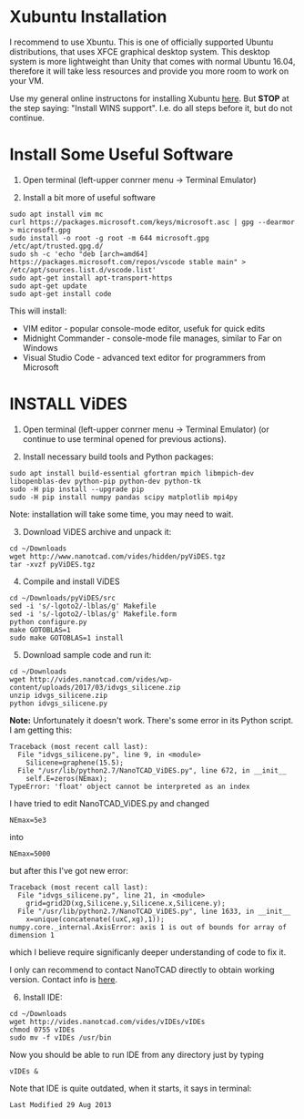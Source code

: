 # Xubuntu Installation
I recommend to use Xbuntu. This is one of officially supported Ubuntu distributions, that uses XFCE graphical desktop system. 
This desktop system is more lightweight than Unity that comes with normal Ubuntu 16.04,
therefore it will take less resources and provide you more room to work on your VM.

Use my general online instructons for installing Xubuntu [here](https://github.com/ivanp2015/opendocs/blob/master/Ubuntu_VM_Installation.md). 
But **STOP** at the step saying: "Install WINS support". I.e. do all steps before it, but do not continue.

# Install Some Useful Software

1. Open terminal (left-upper conrner menu -> Terminal Emulator)

2. Install a bit more of useful software
```shell
sudo apt install vim mc
curl https://packages.microsoft.com/keys/microsoft.asc | gpg --dearmor > microsoft.gpg
sudo install -o root -g root -m 644 microsoft.gpg /etc/apt/trusted.gpg.d/
sudo sh -c 'echo "deb [arch=amd64] https://packages.microsoft.com/repos/vscode stable main" > /etc/apt/sources.list.d/vscode.list'
sudo apt-get install apt-transport-https
sudo apt-get update
sudo apt-get install code
```
This will install:
- VIM editor - popular console-mode editor, usefuk for quick edits
- Midnight Commander - console-mode file manages, similar to Far on Windows
- Visual Studio Code - advanced text editor for programmers from Microsoft


# INSTALL ViDES

1. Open terminal (left-upper conrner menu -> Terminal Emulator) (or continue to use terminal opened for previous actions).

2. Install necessary build tools and Python packages:
```
sudo apt install build-essential gfortran mpich libmpich-dev libopenblas-dev python-pip python-dev python-tk
sudo -H pip install --upgrade pip
sudo -H pip install numpy pandas scipy matplotlib mpi4py
```
Note: installation will take some time, you may need to wait.

3. Download ViDES archive and unpack it:

```shell
cd ~/Downloads
wget http://www.nanotcad.com/vides/hidden/pyViDES.tgz
tar -xvzf pyViDES.tgz
```

4. Compile and install ViDES

```shell
cd ~/Downloads/pyViDES/src
sed -i 's/-lgoto2/-lblas/g' Makefile
sed -i 's/-lgoto2/-lblas/g' Makefile.form
python configure.py
make GOTOBLAS=1
sudo make GOTOBLAS=1 install
```

5. Download sample code and run it:

```shell
cd ~/Downloads
wget http://vides.nanotcad.com/vides/wp-content/uploads/2017/03/idvgs_silicene.zip
unzip idvgs_silicene.zip
python idvgs_silicene.py
```

**Note:** 
Unfortunately it doesn't work. There's some error in its Python script.
I am getting this:
```text
Traceback (most recent call last):
  File "idvgs_silicene.py", line 9, in <module>
    Silicene=graphene(15.5);
  File "/usr/lib/python2.7/NanoTCAD_ViDES.py", line 672, in __init__
    self.E=zeros(NEmax);
TypeError: 'float' object cannot be interpreted as an index
```

I have tried to edit NanoTCAD_ViDES.py and changed
```text
NEmax=5e3
```
into
```text
NEmax=5000
```
but after this I've got new error:
```text
Traceback (most recent call last):
  File "idvgs_silicene.py", line 21, in <module>
    grid=grid2D(xg,Silicene.y,Silicene.x,Silicene.y);
  File "/usr/lib/python2.7/NanoTCAD_ViDES.py", line 1633, in __init__
    x=unique(concatenate((uxC,xg),1));
numpy.core._internal.AxisError: axis 1 is out of bounds for array of dimension 1

```
which I believe require significanly deeper understanding of code to fix it.

I only can recommend to contact NanoTCAD directly to obtain working version.
Contact info is [here](http://vides.nanotcad.com/vides/contact-us).

6. Install IDE:
```
cd ~/Downloads
wget http://vides.nanotcad.com/vides/vIDEs/vIDEs
chmod 0755 vIDEs
sudo mv -f vIDEs /usr/bin
```

Now you should be able to run IDE from any directory just by typing
```shell
vIDEs &
```

Note that IDE is quite outdated, when it starts, it says in terminal:
```text
Last Modified 29 Aug 2013
```
